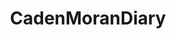 ---
title: CadenMoranDiary
crosslinks:
- RoastMe
- AskReddit
- funny
- electronicmusic
- EnoughTrumpSpam
- 1200isplenty
- Jelqing
- tha_pit
- hapas
- lowlevelaware
- Incels
- hmmm
- heresy
- conspiracy
- cringe
- skyrim
- atheism
- pointofview
- electricvehicles
- PamtriTheory
---